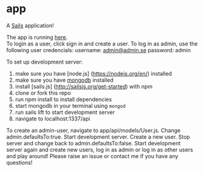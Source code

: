 # app
A [Sails](http://sailsjs.org) application!

The app is running [here](http://82.196.15.113:1337/api).  
To login as a user, click sign in and create a user.
To log in as admin, use the following user credencials:
username: admin@admin.se
password: admin

To set up development server:  
1. make sure you have [node.js] (https://nodejs.org/en/) installed  
2. make sure you have [mongodb](https://www.mongodb.com) installed  
3. install [sails.js] (http://sailsjs.org/get-started) with npm  
4. clone or fork this repo  
5. run npm install to install dependencies  
6. start mongodb in your terminal using ```mongod```   
7. run sails lift to start development server   
8. navigate to localhost:1337/api   

To create an admin-user, navigate to app/api/models/User.js. Change admin.defaultsTo:true. Start development server. Create a new user.
Stop server and change back to admin.defaultsTo:false. Start development server again and create new users, log in as admin or log in as other users and play around!
Please raise an issue or contact me if you have any questions!


